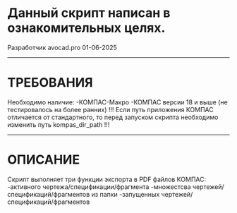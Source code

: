 # Данный скрипт написан в ознакомительных целях.
Разработчик avocad.pro
01-06-2025
***
# ТРЕБОВАНИЯ
Необходимо наличие:
    -КОМПАС-Макро
    -КОМПАС версии 18 и выше (не тестировалось на более ранних)
!!! Если путь приложения КОМПАС отличается от стандартного, то перед запуском скрипта необходимо изменить путь kompas_dir_path !!!
***
# ОПИСАНИЕ
Скрипт выполняет три функции экспорта в PDF файлов КОМПАС:
    -активного чертежа/спецификации/фрагмента
    -множестсва чертежей/спецификаций/фрагментов из папки
    -запущенных чертежей/спецификаций/фрагментов

